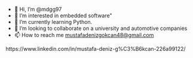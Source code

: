- 👋 Hi, I’m @mdgg97
- 👀 I’m interested in embedded software"
- 🌱 I’m currently learning Python.
- 💞️ I’m looking to collaborate on a university and automotive companies
- 📫 How to reach me mustafadenizgokcan48@gmail.com

<!---
mdgg97/mdgg97 is a ✨ special ✨ repository because its `README.md` (this file) appears on your GitHub profile.
You can click the Preview link to take a look at your changes.
--->https://www.linkedin.com/in/mustafa-deniz-g%C3%B6kcan-226a99122/

